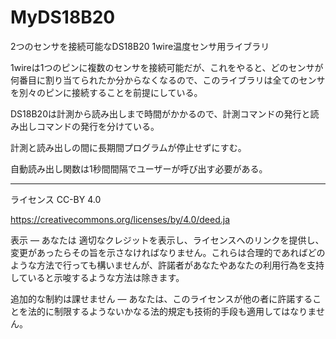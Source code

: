 # MyDS18B20
2つのセンサを接続可能なDS18B20 1wire温度センサ用ライブラリ

1wireは1つのピンに複数のセンサを接続可能だが、これをやると、どのセンサが何番目に割り当てられたか分からなくなるので、このライブラリは全てのセンサを別々のピンに接続することを前提にしている。

DS18B20は計測から読み出しまで時間がかかるので、計測コマンドの発行と読み出しコマンドの発行を分けている。

計測と読み出しの間に長期間プログラムが停止せずにすむ。

自動読み出し関数は1秒間間隔でユーザーが呼び出す必要がある。


--------------------------------------------------

ライセンス
CC-BY 4.0

https://creativecommons.org/licenses/by/4.0/deed.ja

表示 — あなたは 適切なクレジットを表示し、ライセンスへのリンクを提供し、変更があったらその旨を示さなければなりません。これらは合理的であればどのような方法で行っても構いませんが、許諾者があなたやあなたの利用行為を支持していると示唆するような方法は除きます。

追加的な制約は課せません — あなたは、このライセンスが他の者に許諾することを法的に制限するようないかなる法的規定も技術的手段も適用してはなりません。
